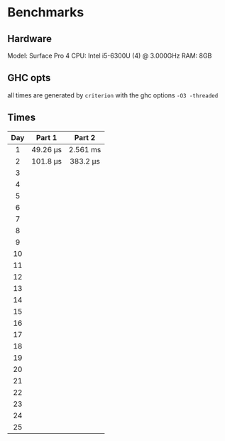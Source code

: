 # Benchmarks

## Hardware

Model: Surface Pro 4
CPU: Intel i5-6300U (4) @ 3.000GHz
RAM: 8GB

## GHC opts

all times are generated by `criterion` with the ghc options `-O3 -threaded`

## Times

|  Day  |  Part 1  |  Part 2  |
| :---: | :------: | :------: |
|   1   | 49.26 μs | 2.561 ms |
|   2   | 101.8 μs | 383.2 μs |
|   3   |          |          |
|   4   |          |          |
|   5   |          |          |
|   6   |          |          |
|   7   |          |          |
|   8   |          |          |
|   9   |          |          |
|  10   |          |          |
|  11   |          |          |
|  12   |          |          |
|  13   |          |          |
|  14   |          |          |
|  15   |          |          |
|  16   |          |          |
|  17   |          |          |
|  18   |          |          |
|  19   |          |          |
|  20   |          |          |
|  21   |          |          |
|  22   |          |          |
|  23   |          |          |
|  24   |          |          |
|  25   |          |          |